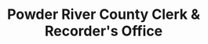 ---
layout: repo
title: "Powder River County Clerk & Recorder's Office"
id: 16010
permalink: repos/16010/
---